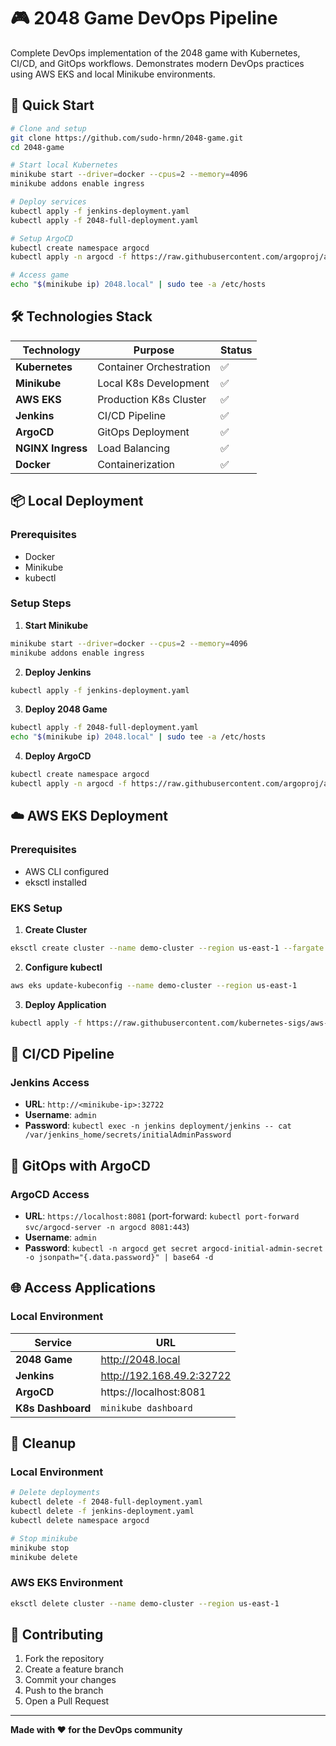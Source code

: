 # 🎮 2048 Game DevOps Pipeline

Complete DevOps implementation of the 2048 game with Kubernetes, CI/CD, and GitOps workflows. Demonstrates modern DevOps practices using AWS EKS and local Minikube environments.

## 🚀 Quick Start

```bash
# Clone and setup
git clone https://github.com/sudo-hrmn/2048-game.git
cd 2048-game

# Start local Kubernetes
minikube start --driver=docker --cpus=2 --memory=4096
minikube addons enable ingress

# Deploy services
kubectl apply -f jenkins-deployment.yaml
kubectl apply -f 2048-full-deployment.yaml

# Setup ArgoCD
kubectl create namespace argocd
kubectl apply -n argocd -f https://raw.githubusercontent.com/argoproj/argo-cd/stable/manifests/install.yaml

# Access game
echo "$(minikube ip) 2048.local" | sudo tee -a /etc/hosts
```

## 🛠️ Technologies Stack

| Technology | Purpose | Status |
|------------|---------|--------|
| **Kubernetes** | Container Orchestration | ✅ |
| **Minikube** | Local K8s Development | ✅ |
| **AWS EKS** | Production K8s Cluster | ✅ |
| **Jenkins** | CI/CD Pipeline | ✅ |
| **ArgoCD** | GitOps Deployment | ✅ |
| **NGINX Ingress** | Load Balancing | ✅ |
| **Docker** | Containerization | ✅ |

## 📦 Local Deployment

### Prerequisites
- Docker
- Minikube
- kubectl

### Setup Steps

1. **Start Minikube**
```bash
minikube start --driver=docker --cpus=2 --memory=4096
minikube addons enable ingress
```

2. **Deploy Jenkins**
```bash
kubectl apply -f jenkins-deployment.yaml
```

3. **Deploy 2048 Game**
```bash
kubectl apply -f 2048-full-deployment.yaml
echo "$(minikube ip) 2048.local" | sudo tee -a /etc/hosts
```

4. **Deploy ArgoCD**
```bash
kubectl create namespace argocd
kubectl apply -n argocd -f https://raw.githubusercontent.com/argoproj/argo-cd/stable/manifests/install.yaml
```

## ☁️ AWS EKS Deployment

### Prerequisites
- AWS CLI configured
- eksctl installed

### EKS Setup

1. **Create Cluster**
```bash
eksctl create cluster --name demo-cluster --region us-east-1 --fargate
```

2. **Configure kubectl**
```bash
aws eks update-kubeconfig --name demo-cluster --region us-east-1
```

3. **Deploy Application**
```bash
kubectl apply -f https://raw.githubusercontent.com/kubernetes-sigs/aws-load-balancer-controller/v2.5.4/docs/examples/2048/2048_full.yaml
```

## 🔧 CI/CD Pipeline

### Jenkins Access
- **URL**: `http://<minikube-ip>:32722`
- **Username**: `admin`
- **Password**: `kubectl exec -n jenkins deployment/jenkins -- cat /var/jenkins_home/secrets/initialAdminPassword`

## 🎯 GitOps with ArgoCD

### ArgoCD Access
- **URL**: `https://localhost:8081` (port-forward: `kubectl port-forward svc/argocd-server -n argocd 8081:443`)
- **Username**: `admin`
- **Password**: `kubectl -n argocd get secret argocd-initial-admin-secret -o jsonpath="{.data.password}" | base64 -d`

## 🌐 Access Applications

### Local Environment
| Service | URL |
|---------|-----|
| **2048 Game** | http://2048.local |
| **Jenkins** | http://192.168.49.2:32722 |
| **ArgoCD** | https://localhost:8081 |
| **K8s Dashboard** | `minikube dashboard` |

## 🧹 Cleanup

### Local Environment
```bash
# Delete deployments
kubectl delete -f 2048-full-deployment.yaml
kubectl delete -f jenkins-deployment.yaml
kubectl delete namespace argocd

# Stop minikube
minikube stop
minikube delete
```

### AWS EKS Environment
```bash
eksctl delete cluster --name demo-cluster --region us-east-1
```

## 🤝 Contributing

1. Fork the repository
2. Create a feature branch
3. Commit your changes
4. Push to the branch
5. Open a Pull Request

---

**Made with ❤️ for the DevOps community**
